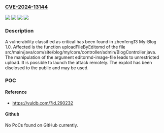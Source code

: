 ### [CVE-2024-13144](https://cve.mitre.org/cgi-bin/cvename.cgi?name=CVE-2024-13144)
![](https://img.shields.io/static/v1?label=Product&message=My-Blog&color=blue)
![](https://img.shields.io/static/v1?label=Version&message=%3D%201.0%20&color=brighgreen)
![](https://img.shields.io/static/v1?label=Vulnerability&message=Improper%20Access%20Controls&color=brighgreen)
![](https://img.shields.io/static/v1?label=Vulnerability&message=Unrestricted%20Upload&color=brighgreen)

### Description

A vulnerability classified as critical has been found in zhenfeng13 My-Blog 1.0. Affected is the function uploadFileByEditomd of the file src/main/java/com/site/blog/my/core/controller/admin/BlogController.java. The manipulation of the argument editormd-image-file leads to unrestricted upload. It is possible to launch the attack remotely. The exploit has been disclosed to the public and may be used.

### POC

#### Reference
- https://vuldb.com/?id.290232

#### Github
No PoCs found on GitHub currently.

